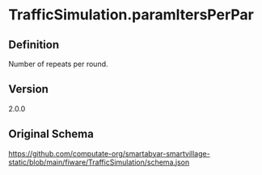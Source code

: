 # TrafficSimulation.paramItersPerPar

## Definition
Number of repeats per round. 

## Version
2.0.0

## Original Schema
https://github.com/computate-org/smartabyar-smartvillage-static/blob/main/fiware/TrafficSimulation/schema.json
